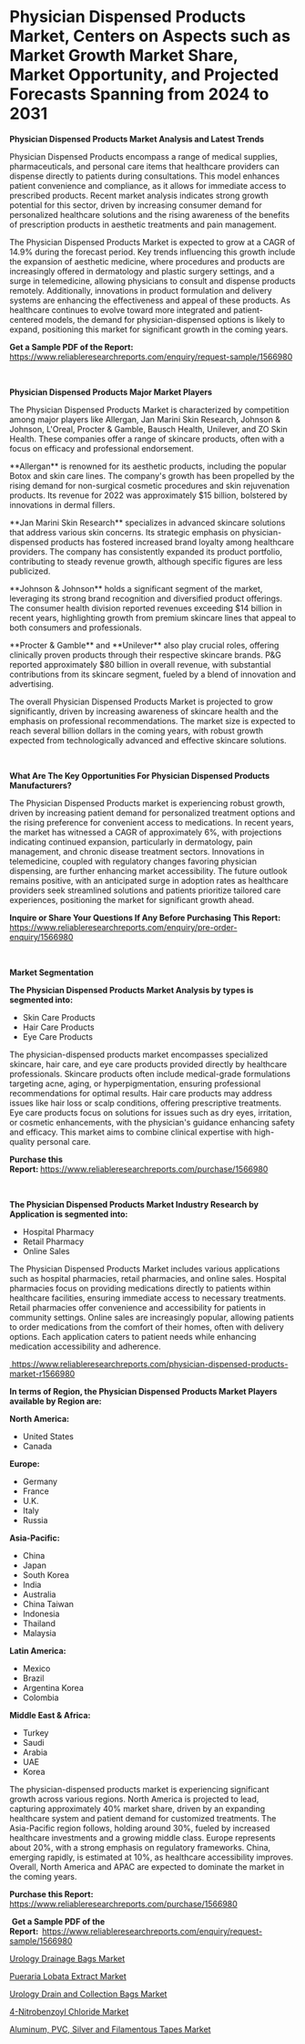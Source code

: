 <p><h1>Physician Dispensed Products Market, Centers on Aspects such as Market Growth Market Share, Market Opportunity, and Projected Forecasts Spanning from 2024 to 2031</h1></p><p><strong>Physician Dispensed Products Market Analysis and Latest Trends</strong></p>
<p><p>Physician Dispensed Products encompass a range of medical supplies, pharmaceuticals, and personal care items that healthcare providers can dispense directly to patients during consultations. This model enhances patient convenience and compliance, as it allows for immediate access to prescribed products. Recent market analysis indicates strong growth potential for this sector, driven by increasing consumer demand for personalized healthcare solutions and the rising awareness of the benefits of prescription products in aesthetic treatments and pain management.</p><p>The Physician Dispensed Products Market is expected to grow at a CAGR of 14.9% during the forecast period. Key trends influencing this growth include the expansion of aesthetic medicine, where procedures and products are increasingly offered in dermatology and plastic surgery settings, and a surge in telemedicine, allowing physicians to consult and dispense products remotely. Additionally, innovations in product formulation and delivery systems are enhancing the effectiveness and appeal of these products. As healthcare continues to evolve toward more integrated and patient-centered models, the demand for physician-dispensed options is likely to expand, positioning this market for significant growth in the coming years.</p></p>
<p><strong>Get a Sample PDF of the Report:&nbsp;</strong> <a href="https://www.reliableresearchreports.com/enquiry/request-sample/1566980">https://www.reliableresearchreports.com/enquiry/request-sample/1566980</a></p>
<p>&nbsp;</p>
<p><strong>Physician Dispensed Products Major Market Players</strong></p>
<p><p>The Physician Dispensed Products Market is characterized by competition among major players like Allergan, Jan Marini Skin Research, Johnson & Johnson, L'Oreal, Procter & Gamble, Bausch Health, Unilever, and ZO Skin Health. These companies offer a range of skincare products, often with a focus on efficacy and professional endorsement.</p><p>**Allergan** is renowned for its aesthetic products, including the popular Botox and skin care lines. The company's growth has been propelled by the rising demand for non-surgical cosmetic procedures and skin rejuvenation products. Its revenue for 2022 was approximately $15 billion, bolstered by innovations in dermal fillers.</p><p>**Jan Marini Skin Research** specializes in advanced skincare solutions that address various skin concerns. Its strategic emphasis on physician-dispensed products has fostered increased brand loyalty among healthcare providers. The company has consistently expanded its product portfolio, contributing to steady revenue growth, although specific figures are less publicized.</p><p>**Johnson & Johnson** holds a significant segment of the market, leveraging its strong brand recognition and diversified product offerings. The consumer health division reported revenues exceeding $14 billion in recent years, highlighting growth from premium skincare lines that appeal to both consumers and professionals.</p><p>**Procter & Gamble** and **Unilever** also play crucial roles, offering clinically proven products through their respective skincare brands. P&G reported approximately $80 billion in overall revenue, with substantial contributions from its skincare segment, fueled by a blend of innovation and advertising.</p><p>The overall Physician Dispensed Products Market is projected to grow significantly, driven by increasing awareness of skincare health and the emphasis on professional recommendations. The market size is expected to reach several billion dollars in the coming years, with robust growth expected from technologically advanced and effective skincare solutions.</p></p>
<p>&nbsp;</p>
<p><strong>What Are The Key Opportunities For Physician Dispensed Products Manufacturers?</strong></p>
<p><p>The Physician Dispensed Products market is experiencing robust growth, driven by increasing patient demand for personalized treatment options and the rising preference for convenient access to medications. In recent years, the market has witnessed a CAGR of approximately 6%, with projections indicating continued expansion, particularly in dermatology, pain management, and chronic disease treatment sectors. Innovations in telemedicine, coupled with regulatory changes favoring physician dispensing, are further enhancing market accessibility. The future outlook remains positive, with an anticipated surge in adoption rates as healthcare providers seek streamlined solutions and patients prioritize tailored care experiences, positioning the market for significant growth ahead.</p></p>
<p><strong>Inquire or Share Your Questions If Any Before Purchasing This Report:</strong> <a href="https://www.reliableresearchreports.com/enquiry/pre-order-enquiry/1566980">https://www.reliableresearchreports.com/enquiry/pre-order-enquiry/1566980</a></p>
<p>&nbsp;</p>
<p><strong>Market Segmentation</strong></p>
<p><strong>The Physician Dispensed Products Market Analysis by types is segmented into:</strong></p>
<p><ul><li>Skin Care Products</li><li>Hair Care Products</li><li>Eye Care Products</li></ul></p>
<p><p>The physician-dispensed products market encompasses specialized skincare, hair care, and eye care products provided directly by healthcare professionals. Skincare products often include medical-grade formulations targeting acne, aging, or hyperpigmentation, ensuring professional recommendations for optimal results. Hair care products may address issues like hair loss or scalp conditions, offering prescriptive treatments. Eye care products focus on solutions for issues such as dry eyes, irritation, or cosmetic enhancements, with the physician's guidance enhancing safety and efficacy. This market aims to combine clinical expertise with high-quality personal care.</p></p>
<p><strong>Purchase this Report:&nbsp;</strong><a href="https://www.reliableresearchreports.com/purchase/1566980">https://www.reliableresearchreports.com/purchase/1566980</a></p>
<p>&nbsp;</p>
<p><strong>The Physician Dispensed Products Market Industry Research by Application is segmented into:</strong></p>
<p><ul><li>Hospital Pharmacy</li><li>Retail Pharmacy</li><li>Online Sales</li></ul></p>
<p><p>The Physician Dispensed Products Market includes various applications such as hospital pharmacies, retail pharmacies, and online sales. Hospital pharmacies focus on providing medications directly to patients within healthcare facilities, ensuring immediate access to necessary treatments. Retail pharmacies offer convenience and accessibility for patients in community settings. Online sales are increasingly popular, allowing patients to order medications from the comfort of their homes, often with delivery options. Each application caters to patient needs while enhancing medication accessibility and adherence.</p></p>
<p><a href="https://www.reliableresearchreports.com/physician-dispensed-products-market-r1566980">&nbsp;https://www.reliableresearchreports.com/physician-dispensed-products-market-r1566980</a></p>
<p><strong>In terms of Region, the Physician Dispensed Products Market Players available by Region are:</strong></p>
<p>
    <p> <strong> North America: </strong>
        <ul>
            <li>United States</li>
            <li>Canada</li>
        </ul>
        </p> 
    <p> <strong> Europe: </strong>
        <ul>
            <li>Germany</li>
            <li>France</li>
            <li>U.K.</li>
            <li>Italy</li>
            <li>Russia</li>
        </ul>
        </p> 
    <p> <strong> Asia-Pacific: </strong>
        <ul>
            <li>China</li>
            <li>Japan</li>
            <li>South Korea</li>
            <li>India</li>
            <li>Australia</li>
            <li>China Taiwan</li>
            <li>Indonesia</li>
            <li>Thailand</li>
            <li>Malaysia</li>
        </ul>
        </p> 
    <p> <strong> Latin America: </strong>
        <ul>
            <li>Mexico</li>
            <li>Brazil</li>
            <li>Argentina Korea</li>
            <li>Colombia</li>
        </ul>
        </p> 
    <p> <strong> Middle East & Africa: </strong>
        <ul>
            <li>Turkey</li>
            <li>Saudi</li>
            <li>Arabia</li>
            <li>UAE</li>
            <li>Korea</li>
        </ul>
    </p>
    </p>
<p><p>The physician-dispensed products market is experiencing significant growth across various regions. North America is projected to lead, capturing approximately 40% market share, driven by an expanding healthcare system and patient demand for customized treatments. The Asia-Pacific region follows, holding around 30%, fueled by increased healthcare investments and a growing middle class. Europe represents about 20%, with a strong emphasis on regulatory frameworks. China, emerging rapidly, is estimated at 10%, as healthcare accessibility improves. Overall, North America and APAC are expected to dominate the market in the coming years.</p></p>
<p><strong>Purchase this Report: </strong><a href="https://www.reliableresearchreports.com/purchase/1566980">https://www.reliableresearchreports.com/purchase/1566980</a></p>
<p>&nbsp;<strong>Get a Sample PDF of the Report:&nbsp;&nbsp;</strong><a href="https://www.reliableresearchreports.com/enquiry/request-sample/1566980">https://www.reliableresearchreports.com/enquiry/request-sample/1566980</a></p>
<p><strong></strong></p>
<p><p><a href="https://github.com/jordond5lezama/Market-Research-Report-List-1/blob/main/urology-drainage-bags-market.md">Urology Drainage Bags Market</a></p><p><a href="https://www.linkedin.com/pulse/pueraria-lobata-extract-market-size-growth-trends-industry-r4gke?trackingId=EGzJ3oM%2BR3mHqm0hevn60A%3D%3D">Pueraria Lobata Extract Market</a></p><p><a href="https://github.com/dringals/Market-Research-Report-List-6/blob/main/urology-drain-and-collection-bags-market.md">Urology Drain and Collection Bags Market</a></p><p><a href="https://medium.com/@jaydawisoky2014/future-trends-in-global-4-nitrobenzoyl-chloride-market-market-insights-and-analysis-from-2024-to-03a4b9918994?postPublishedType=repub">4-Nitrobenzoyl Chloride Market</a></p><p><a href="https://issuu.com/reportprime-2/docs/aluminum-pvc-silver-and-filamentous_b73eb9e5973772">Aluminum, PVC, Silver and Filamentous Tapes Market</a></p></p>